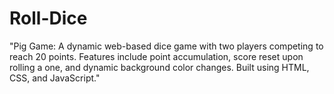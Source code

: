 # Roll-Dice
"Pig Game: A dynamic web-based dice game with two players competing to reach 20 points. Features include point accumulation, score reset upon rolling a one, and dynamic background color changes. Built using HTML, CSS, and JavaScript."
